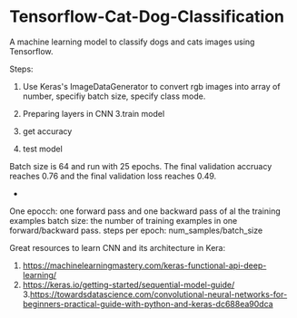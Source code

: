 # Tensorflow-Cat-Dog-Classification
A machine learning model to classify dogs and cats images using Tensorflow. 


Steps:
1. Use Keras's ImageDataGenerator to convert rgb images into array of number, specifiy batch size, specify class mode.

2. Preparing layers in CNN
3.train model
4. get accuracy 
5. test model

Batch size is 64 and run with 25 epochs.
The final validation accruacy reaches 0.76 and the final validation loss reaches 0.49.


*
One epocch: one forward pass and one backward pass of al the training examples
batch size: the number of training examples in one forward/backward pass.
steps per epoch: num_samples/batch_size



Great resources to learn CNN and its architecture in Kera:
1. https://machinelearningmastery.com/keras-functional-api-deep-learning/
2. https://keras.io/getting-started/sequential-model-guide/
3.https://towardsdatascience.com/convolutional-neural-networks-for-beginners-practical-guide-with-python-and-keras-dc688ea90dca
